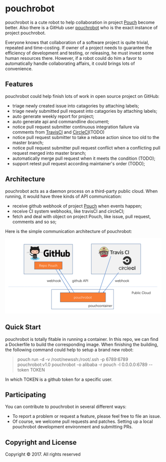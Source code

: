# pouchrobot

pouchrobot is a cute robot to help collaboration in project [Pouch](https://github.com/alibaba/pouch) become better. Also there is a GitHub user [pouchrobot](https://github.com/pouchrobot) who is the exact instance of project pouchrobot.

Everyone knows that collaboration of a software project is quite trivial, repeated and time-costing. If owner of a project needs to guarantee the efficiency of development and testing, or releasing, he must invest some human resources there. However, if a robot could do him a favor to automatically handle collaborating affairs, it could brings lots of convenience.

## Features

pouchrobot could help finish lots of work in open source project on GitHub:

* triage newly created issue into catagories by attaching labels;
* triage newly submitted pull request into catagories by attaching labels;
* auto generate weekly report for project;
* auto generate api and commandline document;
* notice pull request submitter continuous integration failure via comments from [TravisCI](https://travis-ci.org/) and [CircleCI](http://circleci.com/)(TODO)
* notice pull request submitter to take a rebase action since too old to the master branch;
* notice pull request submitter pull request conflict when a conflicting pull request merged into master branch;
* automatically merge pull request when it meets the condition (TODO);
* support retest pull request according maintainer's order (TODO);

## Architecture

pouchrobot acts as a daemon process on a third-party public cloud. When running, it would have three kinds of API communication:

* receive github webhook of project [Pouch](https://github.com/alibaba/pouch) when events happen;
* receive CI system webhooks, like travisCI and circleCI;
* fetch and deal with object on project Pouch, like issue, pull request, comments and so so;

Here is the simple communication architecture of pouchrobot:

![Communication Architecture](docs/static_files/pouchrobot-arch.png)

## Quick Start

pouchrobot is totally fitable in running a container. In this repo, we can find a Dockerfile to build the corresponding image. When finishing the building, the following command could help to setup a brand new robot:

> pouch run -d -v /root/newssh:/root/.ssh -p 6789:6789 pouchrobot:v1.0 pouchrobot -o alibaba -r pouch -l 0.0.0.0:6789 --token TOKEN

In which TOKEN is a github token for a specific user.

## Participating

You can contribute to pouchrobot in several different ways:

* To report a problem or request a feature, please feel free to file an issue.
* Of course, we welcome pull requests and patches. Setting up a local pouchrobot development environment and submitting PRs.

## Copyright and License

Copyright © 2017. All rights reserved
